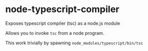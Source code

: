 # node-typescript-compiler
Exposes typescript compiler (tsc) as a node.js module

Allows you to invoke `tsc` from a node program.

This work trivially by spawning `node_modules/typescript/bin/tsc`
